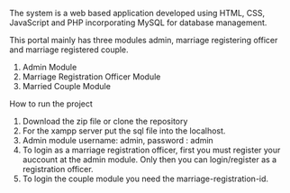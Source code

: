 The system is a web based application developed using HTML, CSS, JavaScript and PHP incorporating MySQL for database management. 

This portal mainly has three modules admin, marriage registering officer and marriage registered couple.
1. Admin Module
2. Marriage Registration Officer Module
3. Married Couple Module

How to run the project
1. Download the zip file or clone the repository 
2. For the xampp server put the sql file into the localhost.
3. Admin module username: admin, password : admin
4. To login as a marriage registration officer, first you must register your auccount at the admin module. Only then you can login/register as a registration officer.
5. To login the couple module you need the marriage-registration-id.
